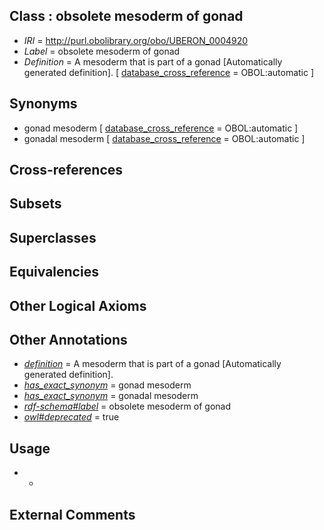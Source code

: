 
## Class : obsolete mesoderm of gonad

 * *IRI* = http://purl.obolibrary.org/obo/UBERON_0004920
 * *Label* = obsolete mesoderm of gonad
 * *Definition* = A mesoderm that is part of a gonad [Automatically generated definition]. [ [database_cross_reference](../../ef/oboInOwl#hasDbXref.md) = OBOL:automatic ]

## Synonyms

 * gonad mesoderm [ [database_cross_reference](../../ef/oboInOwl#hasDbXref.md) = OBOL:automatic ]
 * gonadal mesoderm [ [database_cross_reference](../../ef/oboInOwl#hasDbXref.md) = OBOL:automatic ]

## Cross-references


## Subsets


## Superclasses


## Equivalencies


## Other Logical Axioms


## Other Annotations

 * *[definition](../../IAO/15/IAO_0000115.md)* = A mesoderm that is part of a gonad [Automatically generated definition].
 * *[has_exact_synonym](../../ym/oboInOwl#hasExactSynonym.md)* = gonad mesoderm
 * *[has_exact_synonym](../../ym/oboInOwl#hasExactSynonym.md)* = gonadal mesoderm
 * *[rdf-schema#label](../../el/rdf-schema#label.md)* = obsolete mesoderm of gonad
 * *[owl#deprecated](../../ed/owl#deprecated.md)* = true

## Usage

 * -

## External Comments

